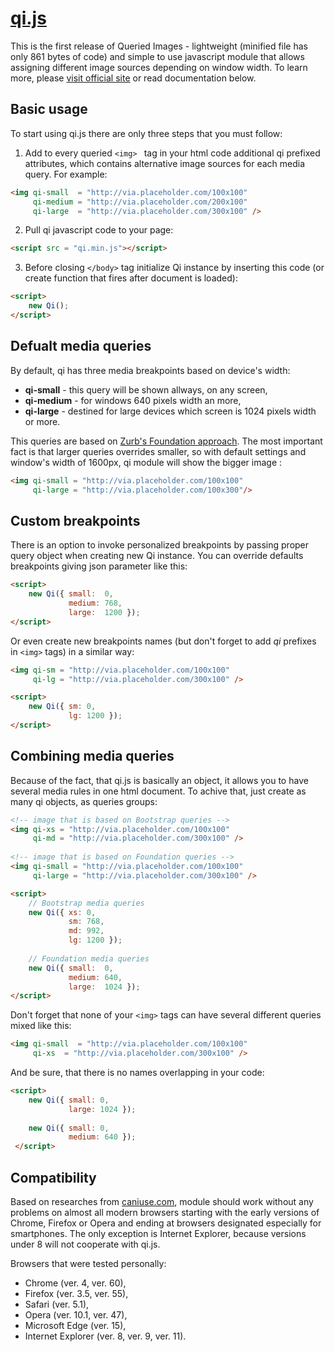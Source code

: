 [homepage]: http://blue-hoopoe.com

# [qi.js][homepage]

This is the first release of Queried Images - lightweight (minified file has only 861 bytes of code) and simple to use javascript module that allows assigning different image sources depending on window width. To learn more, please [visit official site][homepage] or read documentation below.

## Basic usage
To start using qi.js there are only three steps that you must follow:
  1. Add to every queried ```<img> ``` tag in your html code additional qi prefixed attributes, which contains alternative image sources for each media query. For example:
```html
<img qi-small  = "http://via.placeholder.com/100x100"
     qi-medium = "http://via.placeholder.com/200x100"
     qi-large  = "http://via.placeholder.com/300x100" />
```
  2. Pull qi javascript code to your page:
```html
<script src = "qi.min.js"></script>
```
  3. Before closing ```</body>``` tag initialize Qi instance by inserting this code (or create function that fires after document is loaded):
```html
<script>
    new Qi();
</script>
```

## Defualt media queries

By default, qi has three media breakpoints based on device's width:
- **qi-small** - this query will be shown allways, on any screen,
- **qi-medium** - for windows 640 pixels width an more,
- **qi-large** - destined  for large devices which screen is 1024 pixels width or more.

This queries are based on [Zurb's Foundation approach](http://foundation.zurb.com/sites/docs/media-queries.html). The most important fact is that larger queries overrides smaller, so with default settings and window's width of 1600px, qi module will show the bigger image : 
``` html
<img qi-small = "http://via.placeholder.com/100x100"
     qi-large = "http://via.placeholder.com/100x300"/>
```

## Custom breakpoints
There is an option to invoke personalized breakpoints by passing proper query object when creating new Qi instance. You can override defaults breakpoints giving json parameter like this:
``` html
<script>
    new Qi({ small:  0, 
             medium: 768, 
             large:  1200 });
</script>
```
Or even create new breakpoints names (but don't forget to add *qi* prefixes in ```<img>``` tags) in a similar way:
``` html
<img qi-sm = "http://via.placeholder.com/100x100"
     qi-lg = "http://via.placeholder.com/300x100" />

<script>
    new Qi({ sm: 0, 
             lg: 1200 });
</script>
```

## Combining media queries
Because of the fact, that qi.js is basically an object, it allows you to have several media rules in one html document. To achive that, just create as many qi objects, as queries groups:
``` html
<!-- image that is based on Bootstrap queries -->
<img qi-xs = "http://via.placeholder.com/100x100"
     qi-md = "http://via.placeholder.com/300x100" />
     
<!-- image that is based on Foundation queries -->
<img qi-small = "http://via.placeholder.com/100x100"
     qi-large = "http://via.placeholder.com/300x100" />

<script>
    // Bootstrap media queries
    new Qi({ xs: 0, 
             sm: 768, 
             md: 992, 
             lg: 1200 });
           
    // Foundation media queries  
    new Qi({ small:  0, 
             medium: 640, 
             large:  1024 });
</script>
```
Don't forget that none of your ```<img>``` tags can have several different queries mixed like this:
``` html
<img qi-small  = "http://via.placeholder.com/100x100"
     qi-xs  = "http://via.placeholder.com/300x100" />
```
And be sure, that there is no names overlapping in your code:
``` html
<script>
    new Qi({ small: 0, 
             large: 1024 });
             
    new Qi({ small: 0, 
             medium: 640 });
 </script>
```
## Compatibility
Based on researches from [caniuse.com](https://caniuse.com), module should work without any problems on almost all modern browsers starting with the early versions of Chrome, Firefox or Opera and ending at browsers designated especially for smartphones. The only exception is Internet Explorer, because versions under 8 will not cooperate with qi.js.

Browsers that were tested personally:
- Chrome (ver. 4, ver. 60),
- Firefox (ver. 3.5, ver. 55),
- Safari (ver. 5.1),
- Opera (ver. 10.1, ver. 47),
- Microsoft Edge (ver. 15),
- Internet Explorer (ver. 8, ver. 9, ver. 11).
